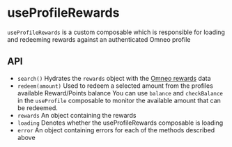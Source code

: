 # useProfileRewards

`useProfileRewards` is a custom composable which is responsible for loading and redeeming rewards against an authenticated Omneo profile

## API 

- `search()`
Hydrates the `rewards` object with the [Omneo rewards](https://omneo.readme.io/reference/indexprofilereward-1) data
- `redeem(amount)`
Used to redeem a selected amount from the profiles available Reward/Points balance
You can use `balance` and `checkBalance` in the `useProfile` composable to monitor the available amount that can be redeemed.
- `rewards`
An object containing the rewards
- `loading`
Denotes whether the useProfileRewards composable is loading
- `error`
An object containing errors for each of the methods described above